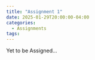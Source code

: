 ```yaml
---
title: "Assignment 1"
date: 2025-01-29T20:00:00-04:00
categories:
  - Assignments
tags:
---
```


Yet to be Assigned...
